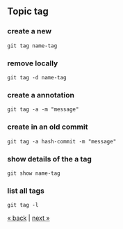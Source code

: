 
## Topic tag

### create a new
	git tag name-tag
### remove locally
	git tag -d name-tag
### create a annotation
	git tag -a -m "message"
### create in an old commit
	git tag -a hash-commit -m "message"

### show details of the a tag
	git show name-tag
	
### list all tags
	git tag -l

[&laquo; back](https://github.com/MRCardoso/git-code/blob/master/topics/checkout.md) |
[next &raquo;](https://github.com/MRCardoso/git-code/blob/master/topics/remote.md)
